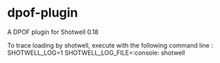 # dpof-plugin
A DPOF plugin for Shotwell 0.18

To trace loading by shotwell, execute with the following command line :
SHOTWELL_LOG=1 SHOTWELL_LOG_FILE=:console: shotwell

